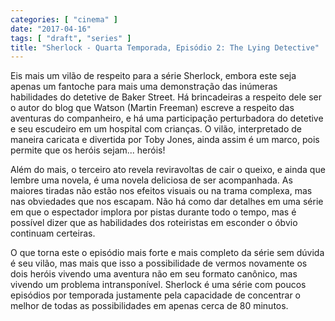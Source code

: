 ```yaml
---
categories: [ "cinema" ]
date: "2017-04-16"
tags: [ "draft", "series" ]
title: "Sherlock - Quarta Temporada, Episódio 2: The Lying Detective"
---
```

Eis mais um vilão de respeito para a série Sherlock, embora este seja
apenas um fantoche para mais uma demonstração das inúmeras habilidades
do detetive de Baker Street. Há brincadeiras a respeito dele ser o autor
do blog que Watson (Martin Freeman) escreve a respeito das aventuras
do companheiro, e há uma participação perturbadora do detetive e
seu escudeiro em um hospital com crianças. O vilão, interpretado de
maneira caricata e divertida por Toby Jones, ainda assim é um marco,
pois permite que os heróis sejam... heróis!

Além do mais, o terceiro ato revela reviravoltas de cair o queixo,
e ainda que lembre uma novela, é uma novela deliciosa de ser
acompanhada. As maiores tiradas não estão nos efeitos visuais ou na
trama complexa, mas nas obviedades que nos escapam. Não há como dar
detalhes em uma série em que o espectador implora por pistas durante
todo o tempo, mas é possível dizer que as habilidades dos roteiristas
em esconder o óbvio continuam certeiras.

O que torna este o episódio mais forte e mais completo da série sem
dúvida é seu vilão, mas mais que isso a possibilidade de vermos
novamente os dois heróis vivendo uma aventura não em seu formato
canônico, mas vivendo um problema intransponível. Sherlock é uma
série com poucos episódios por temporada justamente pela capacidade
de concentrar o melhor de todas as possibilidades em apenas cerca de 80
minutos.
